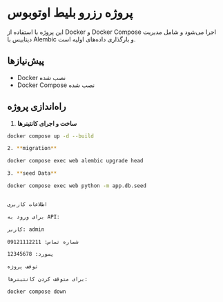 # پروژه رزرو بلیط اوتوبوس

این پروژه با استفاده از Docker و Docker Compose اجرا می‌شود و شامل مدیریت دیتابیس با Alembic و بارگذاری داده‌های اولیه است.

## پیش‌نیازها
- Docker نصب شده
- Docker Compose نصب شده

## راه‌اندازی پروژه

1. **ساخت و اجرای کانتینرها**

```bash
docker compose up -d --build

2. **migration**

docker compose exec web alembic upgrade head

3. **seed Data**

docker compose exec web python -m app.db.seed


اطلاعات کاربری

برای ورود به API:

کاربر: admin

شماره تماس: 09121112211

پسورد: 12345678

توقف پروژه

برای متوقف کردن کانتینرها:

docker compose down